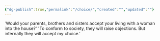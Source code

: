 ```yaml
---
{"dg-publish":true,"permalink":"/choice/","created":"","updated":""}
---
```


'Would your parents, brothers and sisters accept your living with a woman into the house?' 
'To conform to society, they will raise objections. But internally they will accept my choice.'